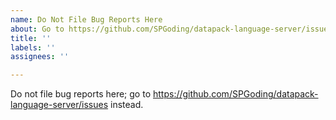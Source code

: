```yaml
---
name: Do Not File Bug Reports Here
about: Go to https://github.com/SPGoding/datapack-language-server/issues instead.
title: ''
labels: ''
assignees: ''

---
```


Do not file bug reports here; go to https://github.com/SPGoding/datapack-language-server/issues instead.

